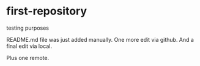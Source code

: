 # first-repository
testing purposes

README.md file was just added manually. One more edit via github. And a final edit via local.

Plus one remote.
